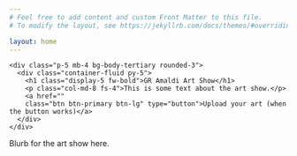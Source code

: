 ```yaml
---
# Feel free to add content and custom Front Matter to this file.
# To modify the layout, see https://jekyllrb.com/docs/themes/#overriding-theme-defaults

layout: home
---
```


<main>
  <div class="container py-4">

    <div class="p-5 mb-4 bg-body-tertiary rounded-3">
      <div class="container-fluid py-5">
        <h1 class="display-5 fw-bold">GR Amaldi Art Show</h1>
        <p class="col-md-8 fs-4">This is some text about the art show.</p>
        <a href=""
        class="btn btn-primary btn-lg" type="button">Upload your art (when the button works)</a>
      </div>
    </div>

Blurb for the art show here.

  </div>
</main>
